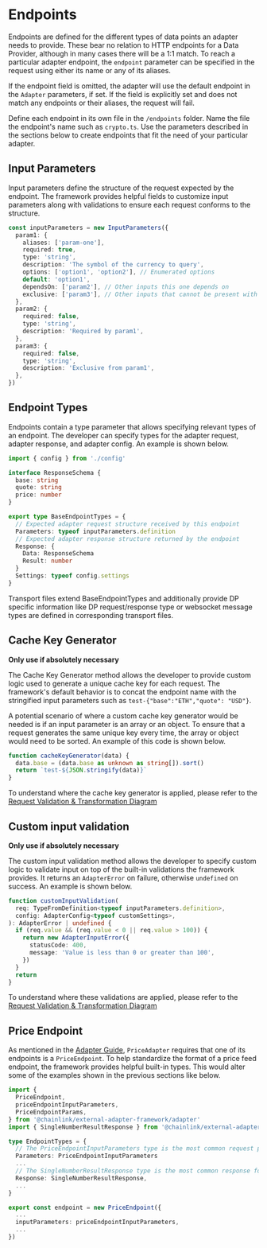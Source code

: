 # Endpoints

Endpoints are defined for the different types of data points an adapter needs to provide. These bear no relation to HTTP endpoints for a Data Provider, although in many cases there will be a 1:1 match. To reach a particular adapter endpoint, the `endpoint` parameter can be specified in the request using either its name or any of its aliases.

If the endpoint field is omitted, the adapter will use the default endpoint in the `Adapter` parameters, if set. If the field is explicitly set and does not match any endpoints or their aliases, the request will fail.

Define each endpoint in its own file in the `/endpoints` folder. Name the file the endpoint's name such as `crypto.ts`. Use the parameters described in the sections below to create endpoints that fit the need of your particular adapter.

## Input Parameters

Input parameters define the structure of the request expected by the endpoint. The framework provides helpful fields to customize input parameters along with validations to ensure each request conforms to the structure.

```typescript
const inputParameters = new InputParameters({
  param1: {
    aliases: ['param-one'],
    required: true,
    type: 'string',
    description: 'The symbol of the currency to query',
    options: ['option1', 'option2'], // Enumerated options
    default: 'option1',
    dependsOn: ['param2'], // Other inputs this one depends on
    exclusive: ['param3'], // Other inputs that cannot be present with this one
  },
  param2: {
    required: false,
    type: 'string',
    description: 'Required by param1',
  },
  param3: {
    required: false,
    type: 'string',
    description: 'Exclusive from param1',
  },
})
```

## Endpoint Types

Endpoints contain a type parameter that allows specifying relevant types of an endpoint. The developer can specify types for the adapter request, adapter response, and adapter config. An example is shown below.

```typescript
import { config } from './config'

interface ResponseSchema {
  base: string
  quote: string
  price: number
}

export type BaseEndpointTypes = {
  // Expected adapter request structure received by this endpoint
  Parameters: typeof inputParameters.definition
  // Expected adapter response structure returned by the endpoint
  Response: {
    Data: ResponseSchema
    Result: number
  }
  Settings: typeof config.settings
}
```
Transport files extend BaseEndpointTypes and additionally provide DP specific information like DP request/response type or websocket message types are defined in corresponding transport files.


## Cache Key Generator

**Only use if absolutely necessary**

The Cache Key Generator method allows the developer to provide custom logic used to generate a unique cache key for each request. The framework's default behavior is to concat the endpoint name with the stringified input parameters such as `test-{"base":"ETH","quote": "USD"}`.

A potential scenario of where a custom cache key generator would be needed is if an input parameter is an array or an object. To ensure that a request generates the same unique key every time, the array or object would need to be sorted. An example of this code is shown below.

```typescript
function cacheKeyGenerator(data) {
  data.base = (data.base as unknown as string[]).sort()
  return `test-${JSON.stringify(data)}`
}
```

To understand where the cache key generator is applied, please refer to the [Request Validation & Transformation Diagram](./adapter.md#request-validation--transformation)

## Custom input validation

**Only use if absolutely necessary**

The custom input validation method allows the developer to specify custom logic to validate input on top of the built-in validations the framework provides. It returns an `AdapterError` on failure, otherwise `undefined` on success. An example is shown below.

```typescript
function customInputValidation(
  req: TypeFromDefinition<typeof inputParameters.definition>,
  config: AdapterConfig<typeof customSettings>,
): AdapterError | undefined {
  if (req.value && (req.value < 0 || req.value > 100)) {
    return new AdapterInputError({
      statusCode: 400,
      message: 'Value is less than 0 or greater than 100',
    })
  }
  return
}
```

To understand where these validations are applied, please refer to the [Request Validation & Transformation Diagram](./adapter.md#request-validation--transformation)

## Price Endpoint

As mentioned in the [Adapter Guide](./adapter.md), `PriceAdapter` requires that one of its endpoints is a `PriceEndpoint`. To help standardize the format of a price feed endpoint, the framework provides helpful built-in types. This would alter some of the examples shown in the previous sections like below.

```typescript
import {
  PriceEndpoint,
  priceEndpointInputParameters,
  PriceEndpointParams,
} from '@chainlink/external-adapter-framework/adapter'
import { SingleNumberResultResponse } from '@chainlink/external-adapter-framework/util'

type EndpointTypes = {
  // The PriceEndpointInputParameters type is the most common request params for a price endpoint. {base: string, quote: string}
  Parameters: PriceEndpointInputParameters
  ...
  // The SingleNumberResultResponse type is the most common response format for price endpoints. {result: number, data: { result: number }}
  Response: SingleNumberResultResponse,
  ...
}

export const endpoint = new PriceEndpoint({
  ...
  inputParameters: priceEndpointInputParameters,
  ...
})
```
